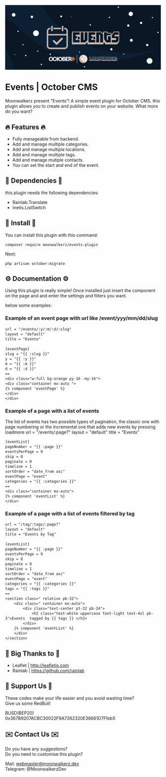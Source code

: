 <p align="center"> <img style="max-width: 100%; margin: 2rem auto; display: block;" src=cover_github.jpg></p>

# Events | October CMS

Moonwalkerz present "Events"! A simple event plugin for October CMS. this plugin allows you to create and publish events on your website. What more do you want?

## 🔥 Features 🔥

- Fully manageable from backend.
- Add and manage multiple categories.
- Add and manage multiple locations.
- Add and manage multiple tags.
- Add and manage mutiple contacts.
- You can set the start and end of the event.

## 💊 Dependencies 💊

this plugin needs the following dependencies:
- Rainlab.Translate
- Inetis.ListSwitch

## 🚀 Install 🚀

You can install this plugin with this command:

```
composer require moonwalkerz/events-plugin
```
Next:

```
php artisan october:migrate
```

## ⚙️ Documentation ⚙️

Using this plugin is really simple! Once installed just insert the component on the page and and enter the settings and filters you want.

below some examples:

### Example of an event page with url like /event/yyy/mm/dd/slug
```
url = "/evento/:y/:m/:d/:slug"
layout = "default"
title = "Evento"

[eventPage]
slug = "{{ :slug }}"
y = "{{ :y }}"
m = "{{ :m }}"
d = "{{ :d }}"
==
<div class="w-full bg-orange py-16 -my-16">
<div class="container mx-auto ">
{% component 'eventPage' %}
</div>
</div>
```
### Example of a page with a list of events
The list of events has two possible types of pagination, the classic one with page numbering or the incremental one that adds new events by pressing loadmore
url = "/events/:page?"
layout = "default"
title = "Events"
```
[eventList]
pageNumber = "{{ :page }}"
eventsPerPage = 9
skip = 0
paginate = 0
timeline = 1
sortOrder = "date_from asc"
eventPage = "event"
categories = "{{ :categories }}"
==
<div class="container mx-auto">
{% component 'eventList' %}
</div>
```

### Example of a page with a list of events filtered by tag
```
url = "/tag/:tags/:page?"
layout = "default"
title = "Events by Tag"

[eventList]
pageNumber = "{{ :page }}"
eventsPerPage = 9
skip = 0
paginate = 0
timeline = 1
sortOrder = "date_from asc"
eventPage = "event"
categories = "{{ :categories }}"
tags = "{{ :tags }}"
==
<section class=" relative pb-32">
    <div class=" container mx-auto">
        <div class="text-center pt-32 pb-24"> 
            <h2 class="text-white uppercase font-light text-4xl pb-3">Events  tagged by {{ tags }} </h2>
        </div>
    {% component 'eventList' %}
    </div>
</section>
```
## 🙏 Big Thanks to 🙏
- Leaflet | http://leafletjs.com
- Rainlab | https://github.com/rainlab

 

## 🤑 Support Us 🤑

These codes make your life easier and you avoid wasting time?\
Give us some RedBull!

BUSD(BEP20)\
0x367B9207ACBC30022F9A7262320E36661D7Ffeb5

## ✉️ Contact Us ✉️ 

Do you have any suggestions?\
Do you need to customise this plugin?

Mail: webmaster@moonwalkerz.dev\
Telegram: @MoonwalkerzDev

